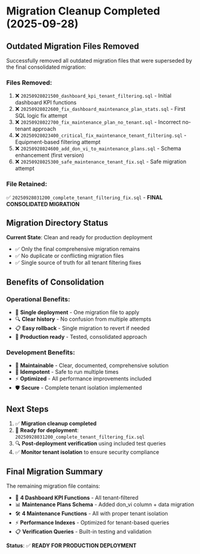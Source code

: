 # Migration Cleanup Completed (2025-09-28)

## Outdated Migration Files Removed

Successfully removed all outdated migration files that were superseded by the final consolidated migration:

### **Files Removed**:
1. ❌ `20250928021500_dashboard_kpi_tenant_filtering.sql` - Initial dashboard KPI functions
2. ❌ `20250928022600_fix_dashboard_maintenance_plan_stats.sql` - First SQL logic fix attempt
3. ❌ `20250928022700_fix_maintenance_plan_no_tenant.sql` - Incorrect no-tenant approach
4. ❌ `20250928023400_critical_fix_maintenance_tenant_filtering.sql` - Equipment-based filtering attempt
5. ❌ `20250928024600_add_don_vi_to_maintenance_plans.sql` - Schema enhancement (first version)
6. ❌ `20250928025300_safe_maintenance_tenant_fix.sql` - Safe migration attempt

### **File Retained**:
✅ `20250928031200_complete_tenant_filtering_fix.sql` - **FINAL CONSOLIDATED MIGRATION**

## Migration Directory Status

**Current State**: Clean and ready for production deployment
- ✅ Only the final comprehensive migration remains
- ✅ No duplicate or conflicting migration files
- ✅ Single source of truth for all tenant filtering fixes

## Benefits of Consolidation

### **Operational Benefits**:
- 🎯 **Single deployment** - One migration file to apply
- 🔍 **Clear history** - No confusion from multiple attempts
- 📋 **Easy rollback** - Single migration to revert if needed
- 🚀 **Production ready** - Tested, consolidated approach

### **Development Benefits**:
- 📖 **Maintainable** - Clear, documented, comprehensive solution
- 🔄 **Idempotent** - Safe to run multiple times
- ⚡ **Optimized** - All performance improvements included
- 🛡️ **Secure** - Complete tenant isolation implemented

## Next Steps

1. ✅ **Migration cleanup completed**
2. 🎯 **Ready for deployment**: `20250928031200_complete_tenant_filtering_fix.sql`
3. 🔍 **Post-deployment verification** using included test queries
4. ✅ **Monitor tenant isolation** to ensure security compliance

## Final Migration Summary

The remaining migration file contains:
- 🔐 **4 Dashboard KPI Functions** - All tenant-filtered
- 📊 **Maintenance Plans Schema** - Added don_vi column + data migration
- 🛠️ **4 Maintenance Functions** - All with proper tenant isolation
- ⚡ **Performance Indexes** - Optimized for tenant-based queries
- 📋 **Verification Queries** - Built-in testing and validation

**Status**: ✅ **READY FOR PRODUCTION DEPLOYMENT**